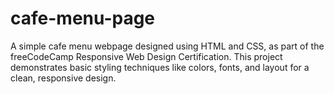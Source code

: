 # cafe-menu-page
A simple cafe menu webpage designed using HTML and CSS, as part of the freeCodeCamp Responsive Web Design Certification. This project demonstrates basic styling techniques like colors, fonts, and layout for a clean, responsive design.
